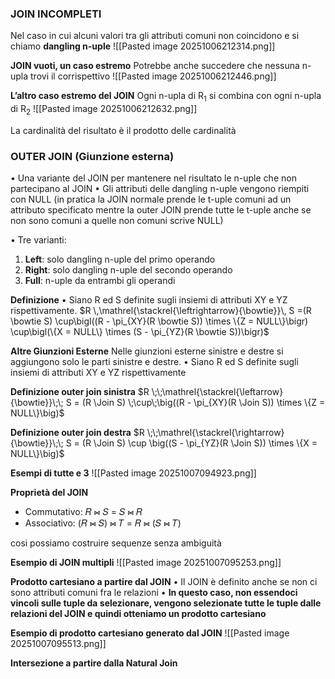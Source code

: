 ### **JOIN INCOMPLETI**

Nel caso in cui alcuni valori tra gli attributi comuni non coincidono e si chiamo **dangling n-uple** 
![[Pasted image 20251006212314.png]]


**JOIN vuoti, un caso estremo**
Potrebbe anche succedere che nessuna n-upla trovi il corrispettivo
![[Pasted image 20251006212446.png]]

**L’altro caso estremo del JOIN**
Ogni n-upla di R$_1$ si combina con ogni n-upla di R$_2$
![[Pasted image 20251006212632.png]]

La cardinalità del risultato è il prodotto delle cardinalità 


### **OUTER JOIN (Giunzione esterna)**
• Una variante del JOIN per mantenere nel risultato le n-uple che non partecipano al JOIN 
• Gli attributi delle dangling n-uple vengono riempiti con NULL
(in pratica la JOIN normale prende le t-uple comuni ad un attributo specificato mentre la outer JOIN prende tutte le t-uple anche se non sono comuni a quelle non comuni scrive NULL)

• Tre varianti:
1) **Left**: solo dangling n-uple del primo operando 
2) **Right**: solo dangling n-uple del secondo operando 
3) **Full**: n-uple da entrambi gli operandi

**Definizione**
• Siano R ed S definite sugli insiemi di attributi XY e YZ rispettivamente.
$R \,\mathrel{\stackrel{\leftrightarrow}{\bowtie}}\, S =(R \bowtie S) \cup\bigl((R - \pi_{XY}(R \bowtie S)) \times \{Z = NULL\}\bigr) \cup\bigl(\{X = NULL\} \times (S - \pi_{YZ}(R \bowtie S))\bigr)$

**Altre Giunzioni Esterne**
Nelle giunzioni esterne sinistre e destre si aggiungono solo le parti sinistre e destre. • Siano R ed S definite sugli insiemi di attributi XY e YZ rispettivamente

**Definizione outer join sinistra**
$R \;\;\mathrel{\stackrel{\leftarrow}{\bowtie}}\;\; S = (R \Join S) \;\cup\;\big((R - \pi_{XY}(R \Join S)) \times \{Z = NULL\}\big)$

**Definizione outer join destra**
$R  \;\;\mathrel{\stackrel{\rightarrow}{\bowtie}}\;\; S = (R \Join S) \cup \big((S - \pi_{YZ}(R \Join S)) \times \{X = NULL\}\big)$

**Esempi di tutte e 3**
![[Pasted image 20251007094923.png]]


**Proprietà del JOIN**
- Commutativo: 𝑅 ⋈ 𝑆 = 𝑆 ⋈ 𝑅
- Associativo: (𝑅 ⋈ 𝑆) ⋈ 𝑇 = 𝑅 ⋈ (𝑆 ⋈ 𝑇)

cosi possiamo costruire sequenze senza ambiguità

**Esempio di JOIN multipli**
![[Pasted image 20251007095253.png]]

**Prodotto cartesiano a partire dal JOIN**
• Il JOIN è definito anche se non ci sono attributi comuni fra le relazioni 
• **In questo caso, non essendoci vincoli sulle tuple da selezionare, vengono selezionate tutte le tuple dalle relazioni del JOIN e quindi otteniamo un prodotto cartesiano**


**Esempio di prodotto cartesiano generato dal JOIN**
![[Pasted image 20251007095513.png]]


**Intersezione a partire dalla Natural Join**
